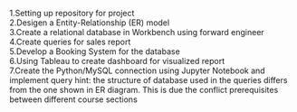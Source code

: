 1.Setting up repository for project  
2.Desigen a Entity-Relationship (ER) model   
3.Create a relational database in Workbench using forward engineer  
4.Create queries for sales report  
5.Develop a Booking System for the database  
6.Using Tableau to create dashboard for visualized report  
7.Create the Python/MySQL connection using Jupyter Notebook and implement query
hint: the structure of database used in the queries differs from the one shown in ER diagram. This is due the conflict prerequisites between different course sections



